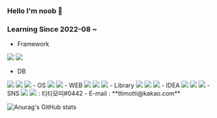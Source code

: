 ### Hello I'm noob 👋
### Learning Since 2022-08 ~  
- Framework  
<picture>
  <img src="https://img.shields.io/badge/Spring-41454A?style=for-the-badge&logo=spring&logoColor=6DB33F"/>
</picture>
<picture>
  <img src="https://img.shields.io/badge/SpringBoot-41454A?style=for-the-badge&logo=springboot&logoColor=6DB33F"/>
</picture>

- DB  
<img src="https://img.shields.io/badge/OracleSQL-F0F8FF?style=for-the-badge&logo=oracle&logoColor=F80000"/>   
<img src="https://img.shields.io/badge/MySQL-F0F8FF?style=for-the-badge&logo=mysql&logoColor=4479A1"/>  
<img src="https://img.shields.io/badge/MariaDB-F0F8FF?style=for-the-badge&logo=MariaDB&logoColor=003545"/>  
- OS  
<img src="https://img.shields.io/badge/windows-F0F8FF?style=for-the-badge&logo=windows&logoColor=0078D6"/>   
<img src="https://img.shields.io/badge/linux-F0F8FF?style=for-the-badge&logo=linux&logoColor=FCC624"/>  
- WEB  
<img src="https://img.shields.io/badge/HTML5-F0F8FF?style=for-the-badge&logo=html5&logoColor=E34F26"/>  
<img src="https://img.shields.io/badge/JavaScript-F0F8FF?style=for-the-badge&logo=javascript&logoColor=F7DF1E"/>  
<img src="https://img.shields.io/badge/CSS3-F0F8FF?style=for-the-badge&logo=css3&logoColor=1572B6"/>  
- Library  
<img src="https://img.shields.io/badge/jQuery-F0F8FF?style=for-the-badge&logo=jquery&logoColor=0769AD"/>  
<img src="https://img.shields.io/badge/thymeleaf-F0F8FF?style=for-the-badge&logo=thymeleaf&logoColor=005F0F"/>  
<img src="https://img.shields.io/badge/react-F0F8FF?style=for-the-badge&logo=react&logoColor=61DAFB"/>     
- IDEA   
<img src="https://img.shields.io/badge/eclipse-F0F8FF?style=for-the-badge&logo=eclipseide&logoColor=2C2255"/>   
<img src="https://img.shields.io/badge/intellij-F0F8FF?style=for-the-badge&logo=intellijidea&logoColor=000000"/>    
<img src="https://img.shields.io/badge/VSCode-41454A?style=for-the-badge&logo=visualstudiocode&logoColor=007ACC"/>  
- SNS  
<a href="https://instagram.com/ttimotti_kr?igshid=MzNlNGNkZWQ4Mg==" target="_blank"><img src="https://img.shields.io/badge/instagram-F0F8FF?style=for-the-badge&logo=instagram&logoColor=E4405F"/></a>  
<a href="#" target="_blank"><img src="https://img.shields.io/badge/discord-F0F8FF?style=for-the-badge&logo=discord&logoColor=5865F2"/></a> : 티티모띠#0442   
- E-mail : **ttimotti@kakao.com**


![Anurag's GitHub stats](https://github-readme-stats.vercel.app/api?username=TTimotti&show_icons=true&theme=radical)
<!--
**TTimotti/TTimotti** is a ✨ _special_ ✨ repository because its `README.md` (this file) appears on your GitHub profile.

Here are some ideas to get you started:

- 🔭 I’m currently working on ...
- 🌱 I’m currently learning ...
- 👯 I’m looking to collaborate on ...
- 🤔 I’m looking for help with ...
- 💬 Ask me about ...
- 📫 How to reach me: ...
- 😄 Pronouns: ...
- ⚡ Fun fact: ...
-->
